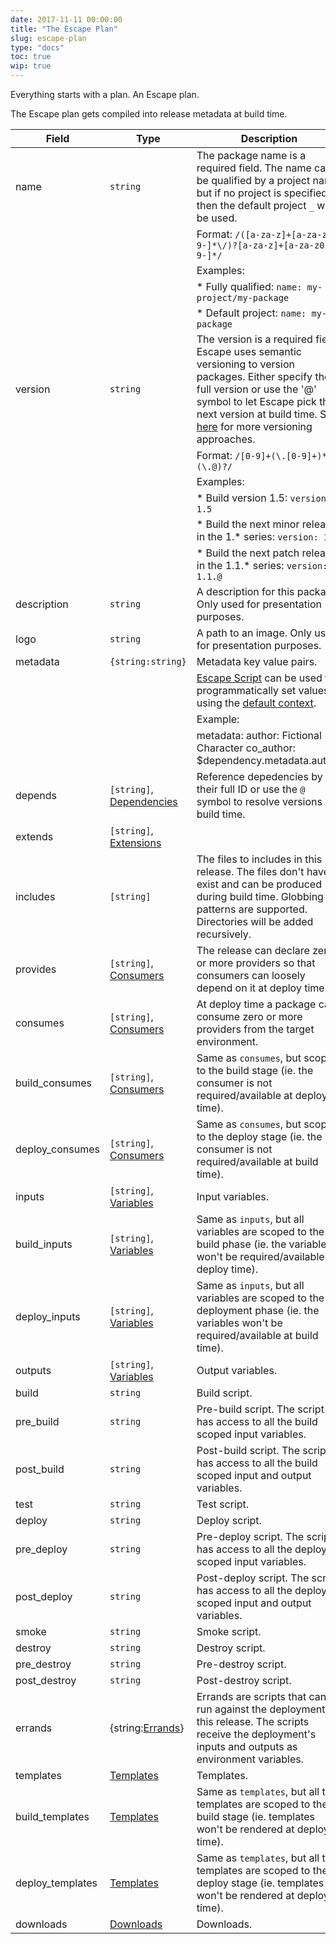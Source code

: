 ```yaml
---
date: 2017-11-11 00:00:00
title: "The Escape Plan"
slug: escape-plan
type: "docs"
toc: true
wip: true
---
```


Everything starts with a plan. An Escape plan.

The Escape plan gets compiled into release metadata at build time.


Field | Type | Description
------|------|-------------
|<a name='name'></a>name|`string`|The package name is a required field. The name can be qualified by a project name, but if no project is specified then the default project `_` will be used. 
|||Format: `/([a-za-z]+[a-za-z0-9-]*\/)?[a-za-z]+[a-za-z0-9-]*/` 
|||Examples: 
|||* Fully qualified: `name: my-project/my-package` 
|||* Default project: `name: my-package` 
|<a name='version'></a>version|`string`|The version is a required field. Escape uses semantic versioning to version packages.  Either specify the full version or use the '@' symbol to let Escape pick the next version at build time. See [here](/docs/guides/versioning/) for more versioning approaches. 
|||Format: `/[0-9]+(\.[0-9]+)*(\.@)?/` 
|||Examples: 
|||* Build version 1.5: `version: 1.5` 
|||* Build the next minor release in the 1.* series: `version: 1.@` 
|||* Build the next patch release in the 1.1.* series: `version: 1.1.@` 
|<a name='description'></a>description|`string`|A description for this package. Only used for presentation purposes. 
|<a name='logo'></a>logo|`string`|A path to an image. Only used for presentation purposes. 
|<a name='metadata'></a>metadata|`{string:string}`|Metadata key value pairs. 
|||[Escape Script](/docs/scripting-language/) can be used to programmatically set values using the [default context](/docs/scripting-language/#context). 
|||Example: 
|||metadata: author: Fictional Character co_author: $dependency.metadata.author 
|<a name='depends'></a>depends|`[string]`, [Dependencies](/docs/reference/dependencies/)|Reference depedencies by their full ID or use the `@` symbol to resolve versions at build time. 
|<a name='extends'></a>extends|`[string]`, [Extensions](/docs/reference/extensions/)|
|<a name='includes'></a>includes|`[string]`|The files to includes in this release. The files don't have to exist and can be produced during build time. Globbing patterns are supported. Directories will be added recursively. 
|<a name='provides'></a>provides|`[string]`, [Consumers](/docs/reference/providers-and-consumers/)|The release can declare zero or more providers so that consumers can loosely depend on it at deploy time. 
|<a name='consumes'></a>consumes|`[string]`, [Consumers](/docs/reference/providers-and-consumers/)|At deploy time a package can consume zero or more providers from the target environment. 
|<a name='build_consumes'></a>build_consumes|`[string]`, [Consumers](/docs/reference/providers-and-consumers/)|Same as `consumes`, but scoped to the build stage (ie. the consumer is not required/available at deploy time). 
|<a name='deploy_consumes'></a>deploy_consumes|`[string]`, [Consumers](/docs/reference/providers-and-consumers/)|Same as `consumes`, but scoped to the deploy stage (ie. the consumer is not required/available at build time). 
|<a name='inputs'></a>inputs|`[string]`, [Variables](/docs/reference/input-and-output-variables/)|Input variables. 
|<a name='build_inputs'></a>build_inputs|`[string]`, [Variables](/docs/reference/input-and-output-variables/)|Same as `inputs`, but all variables are scoped to the build phase (ie. the variables won't be required/available at deploy time). 
|<a name='deploy_inputs'></a>deploy_inputs|`[string]`, [Variables](/docs/reference/input-and-output-variables/)|Same as `inputs`, but all variables are scoped to the deployment phase (ie. the variables won't be required/available at build time). 
|<a name='outputs'></a>outputs|`[string]`, [Variables](/docs/reference/input-and-output-variables/)|Output variables. 
|<a name='build'></a>build|`string`|Build script. 
|<a name='pre_build'></a>pre_build|`string`|Pre-build script. The script has access to all the build scoped input variables. 
|<a name='post_build'></a>post_build|`string`|Post-build script. The script has access to all the build scoped input and output variables. 
|<a name='test'></a>test|`string`|Test script. 
|<a name='deploy'></a>deploy|`string`|Deploy script. 
|<a name='pre_deploy'></a>pre_deploy|`string`|Pre-deploy script. The script has access to all the deploy scoped input variables. 
|<a name='post_deploy'></a>post_deploy|`string`|Post-deploy script. The script has access to all the deploy scoped input and output variables. 
|<a name='smoke'></a>smoke|`string`|Smoke script. 
|<a name='destroy'></a>destroy|`string`|Destroy script. 
|<a name='pre_destroy'></a>pre_destroy|`string`|Pre-destroy script. 
|<a name='post_destroy'></a>post_destroy|`string`|Post-destroy script. 
|<a name='errands'></a>errands|{string:[Errands](/docs/reference/errands/)}|Errands are scripts that can be run against the deployment of this release. The scripts receive the deployment's inputs and outputs as environment variables. 
|<a name='templates'></a>templates|[Templates](/docs/reference/templates/)|Templates. 
|<a name='build_templates'></a>build_templates|[Templates](/docs/reference/templates/)|Same as `templates`, but all the templates are scoped to the build stage (ie. templates won't be rendered at deploy time). 
|<a name='deploy_templates'></a>deploy_templates|[Templates](/docs/reference/templates/)|Same as `templates`, but all the templates are scoped to the deploy stage (ie. templates won't be rendered at deploy time). 
|<a name='downloads'></a>downloads|[Downloads](/docs/reference/downloads/)|Downloads. 

